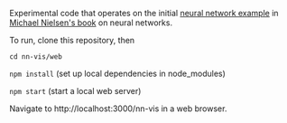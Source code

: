 Experimental code that operates on the initial [neural network example](https://github.com/mnielsen/neural-networks-and-deep-learning/blob/master/src/network.py) in [Michael Nielsen's book](http://neuralnetworksanddeeplearning.com/) on neural networks.

To run, clone this repository, then

`cd nn-vis/web`

`npm install` (set up local dependencies in node_modules)

`npm start` (start a local web server)

Navigate to http://localhost:3000/nn-vis in a web browser.